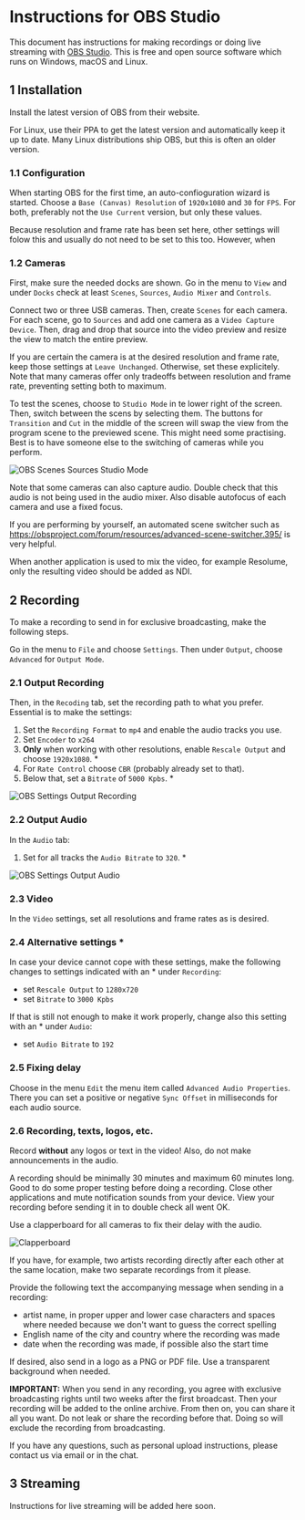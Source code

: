 # Instructions for OBS Studio

This document has instructions for making recordings or doing live streaming
with [OBS Studio](https://obsproject.com/). This is free and open source
software which runs on Windows, macOS and Linux.

## 1 Installation

Install the latest version of OBS from their website.

For Linux, use their PPA to get the latest version and automatically keep it up
to date. Many Linux distributions ship OBS, but this is often an older version.

### 1.1 Configuration

When starting OBS for the first time, an auto-confioguration wizard is started.
Choose a `Base (Canvas) Resolution` of `1920x1080` and `30` for `FPS`. For both,
preferably not the `Use Current` version, but only these values.

Because resolution and frame rate has been set here, other settings will folow
this and usually do not need to be set to this too. However, when

### 1.2 Cameras

First, make sure the needed docks are shown. Go in the menu to `View` and under
`Docks` check at least `Scenes`, `Sources`, `Audio Mixer` and `Controls`.

Connect two or three USB cameras. Then, create `Scenes` for each camera. For
each scene, go to `Sources` and add one camera as a `Video Capture Device`.
Then, drag and drop that source into the video preview and resize the view to
match the entire preview.

If you are certain the camera is at the desired resolution and frame rate, keep
those settings at `Leave Unchanged`. Otherwise, set these explicitely. Note that
many cameras offer only tradeoffs between resolution and frame rate, preventing
setting both to maximum.

To test the scenes, choose to `Studio Mode` in te lower right of the screen.
Then, switch between the scens by selecting them. The buttons for `Transition`
and `Cut` in the middle of the screen will swap the view from the program
scene to the previewed scene. This might need some practising. Best is to have
someone else to the switching of cameras while you perform.

![OBS Scenes Sources Studio Mode](images/obs-scenes-sources-studio-mode.png)

Note that some cameras can also capture audio. Double check that this audio is
not being used in the audio mixer. Also disable autofocus of each camera and
use a fixed focus.

If you are performing by yourself, an automated scene switcher such as
https://obsproject.com/forum/resources/advanced-scene-switcher.395/ is very
helpful.

When another application is used to mix the video, for example Resolume, only
the resulting video should be added as NDI.

## 2 Recording

To make a recording to send in for exclusive broadcasting, make the following
steps.

Go in the menu to `File` and choose `Settings`. Then under `Output`, choose `Advanced` for `Output Mode`.

### 2.1 Output Recording

Then, in the `Recoding` tab, set the recording path to what you prefer.
Essential is to make the settings:
1. Set the `Recording Format` to `mp4` and enable the audio tracks you use.
2. Set `Encoder` to `x264`
3. **Only** when working with other resolutions, enable `Rescale Output` and
choose `1920x1080`. *
4. For `Rate Control` choose `CBR` (probably already set to that).
5. Below that, set a `Bitrate` of `5000 Kpbs`. *

![OBS Settings Output Recording](images/obs-settings-output-recording.png)

### 2.2 Output Audio

In the `Audio` tab:
1. Set for all tracks the `Audio Bitrate` to `320`. *

![OBS Settings Output Audio](images/obs-settings-output-audio.png)

### 2.3 Video

In the `Video` settings, set all resolutions and frame rates as is desired.

### 2.4 Alternative settings *

In case your device cannot cope with these settings, make the following changes
to settings indicated with an * under `Recording`:
* set `Rescale Output` to `1280x720`
* set `Bitrate` to `3000 Kpbs`

If that is still not enough to make it work properly, change also this setting
with an * under `Audio`:
* set `Audio Bitrate` to `192`

### 2.5 Fixing delay

Choose in the menu `Edit` the menu item called `Advanced Audio Properties`.
There you can set a positive or negative `Sync Offset` in milliseconds for each
audio source.

### 2.6 Recording, texts, logos, etc.

Record **without** any logos or text in the video! Also, do not make
announcements in the audio.

A recording should be minimally 30 minutes and maximum 60 minutes long. Good to
do some proper testing before doing a recording. Close other applications and
mute notification sounds from your device. View your recording before sending it
in to double check all went OK.

Use a clapperboard for all cameras to fix their delay with the audio.

![Clapperboard](https://upload.wikimedia.org/wikipedia/commons/thumb/c/cb/ClapperboardColor.svg/573px-ClapperboardColor.svg.png)

If you have, for example, two artists recording directly after each other at the
same location, make two separate recordings from it please.

Provide the following text the accompanying message when sending in a recording:
* artist name, in proper upper and lower case characters and spaces where needed
because we don't want to guess the correct spelling
* English name of the city and country where the recording was made
* date when the recording was made, if possible also the start time

If desired, also send in a logo as a PNG or PDF file. Use a transparent
background when needed.

**IMPORTANT:** When you send in any recording, you agree with exclusive
broadcasting rights until two weeks after the first broadcast. Then your
recording will be added to the online archive. From then on, you can share it
all you want. Do not leak or share the recording before that. Doing so will
exclude the recording from broadcasting.

If you have any questions, such as personal upload instructions, please contact
us via email or in the chat.

## 3 Streaming

Instructions for live streaming will be added here soon.
